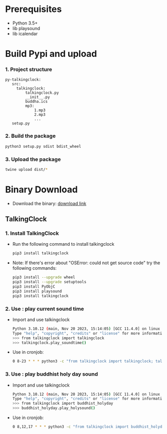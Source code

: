 # Prerequisites
- Python 3.5+
- lib playsound
- lib icalendar
# Build Pypi and upload
### 1. Project structure
```
py-talkingclock:
   src:
     talkingclock:
         talkingclock.py
         __init__.py
         buddha.ics
         mp3:
             1.mp3
             2.mp3
             ...
   setup.py
```

### 2. Build the package
```bash
python3 setup.py sdist bdist_wheel
```
### 3. Upload the package
```bash
twine upload dist/*
```
# Binary Download
- Download the binary: [download link](https://github.com/kcommerce/py-talkingclock/)

## TalkingClock
### 1. Install TalkingClock

  - Run the following command to install talkingclock
    ```bash
    pip3 install talkingclock
    ```
  - Note: If there's error about "OSError: could not get source code" try the following commands:
    ```bash
    pip3 install --upgrade wheel
    pip3 install --upgrade setuptools
    pip3 install PyObjC
    pip3 install playsound
    pip3 install talkingclock
    ```

### 2. Use : play current sound time

- Import and use talkingclock
    ```bash
    Python 3.10.12 (main, Nov 20 2023, 15:14:05) [GCC 11.4.0] on linux
    Type "help", "copyright", "credits" or "license" for more information.
    >>> from talkingclock import talkingclock
    >>> talkingclock.play_soundtime()   
    ```
- Use in cronjob:
    ```bash
    0 8-23 * * * python3 -c "from talkingclock import talkingclock; talkingclock.play_soundtime()" >> ~/logs/time.log 1>&2

    ```
### 3. Use : play buddhist holy day sound

- Import and use talkingclock
    ```bash
    Python 3.10.12 (main, Nov 20 2023, 15:14:05) [GCC 11.4.0] on linux
    Type "help", "copyright", "credits" or "license" for more information.
    >>> from talkingclock import buddhist_holyday
    >>> buddhist_holyday.play_holysound()
    ```
- Use in cronjob:
    ```bash
    0 8,12,17 * * * python3 -c "from talkingclock import buddhist_holyday; buddhist_holyday.play_holysound()" >> ~/logs/holyday.log  1>&2
    ```
